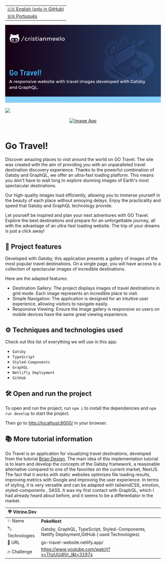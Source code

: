 <table align="right">
  <tr>
    <td>
      <a href="README-EN.md">🇺🇸 English (only in GitHub)</a>
    </td>
  </tr>
  <tr>
    <td>
      <a href="README.md">🇧🇷 Português</a>
    </td>
  </tr>
</table>

![](https://github.com/cristianmeelo/gatsby-travel-website/blob/master/thumbnail-en.png?raw=true)

![](https://github.com/cristianmeelo/gatsby-travel-website/blob/master/thumbnail-mockup.png?raw=true#vitrinedev)

<div align="center">
<a href="go-travel-website.netlify.app/">
  <img src="https://img.shields.io/badge/-CHECK%20HERE-lightblue"
  alt="Image App" >
</a>
</div>

<br/>

# Go Travel!

Discover amazing places to visit around the world on GO Travel. The site was created with the aim of providing you with an unparalleled travel destination discovery experience. Thanks to the powerful combination of Gatsby and GraphQL, we offer an ultra-fast loading platform. This means you don't have to wait long to explore stunning images of Earth's most spectacular destinations.

Our high-quality images load efficiently, allowing you to immerse yourself in the beauty of each place without annoying delays. Enjoy the practicality and speed that Gatsby and GraphQL technology provide.

Let yourself be inspired and plan your next adventures with GO Travel. Explore the best destinations and prepare for an unforgettable journey, all with the advantage of an ultra-fast loading website. The trip of your dreams is just a click away!

## 🔨 Project features

Developed with Gatsby, this application presents a gallery of images of the most popular travel destinations. On a single page, you will have access to a collection of spectacular images of incredible destinations.

Here are the adapted features:

- Destination Gallery: The project displays images of travel destinations in grid mode. Each image represents an incredible place to visit.
- Simple Navigation: The application is designed for an intuitive user experience, allowing visitors to navigate easily.
- Responsive Viewing: Ensure the image gallery is responsive so users on mobile devices have the same great viewing experience.

## ⚙️ Techniques and technologies used

Check out this list of everything we will use in this app:

- `Gatsby`
- `TypeScript`
- `Styled-Components`
- `GraphQL`
- `Netlifly Deployment`
- `GitHub`

## 🛠️ Open and run the project

To open and run the project, run `npm i` to install the dependencies and `npm run develop` to start the project.

Then go to <a href="http://localhost:8000/">http://localhost:8000/</a> in your browser.

## 📚 More tutorial information

Go Travel is an application for visualizing travel destinations, developed from the tutorial [Brian Design](https://www.youtube.com/@BrianDesign).
The main idea of ​​this implementation tutorial is to learn and develop the concepts of the Gatsby framework, a reasonable alternative compared to one of the favorites on the current market, NextJS. The fact that it works with static websites optimizes file loading results, improving metrics with Google and improving the user experience. In terms of styling, it is very versatile and can be adapted with tailwindCSS, emotion, styled-components , SASS. It was my first contact with GraphQL, which I had already heard about before, and it seems to be a differentiator in the market.

| :placard: Vitrine.Dev |                                                                                                |
| --------------------- | ---------------------------------------------------------------------------------------------- |
| :sparkles: Name       | **PokeNext**                                                                                   |
| :label: Technologies  | Gatsby, GraphQL, TypeScript, Styled-Components, Netlify Deployment,GitHub ( used Technologies) |
| :rocket: URL          | go-travel-website.netlify.app/                                                                 |
| :fire: Challenge      | https://www.youtube.com/watch?v=ThzUUdIVr_I&t=3197s                                            |
